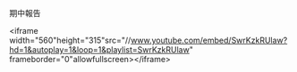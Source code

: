 期中報告

&lt;iframe width="560"height="315"src="//www.youtube.com/embed/SwrKzkRUlaw?hd=1&autoplay=1&loop=1&playlist=SwrKzkRUlaw" frameborder="0"allowfullscreen&gt;&lt;/iframe&gt;



